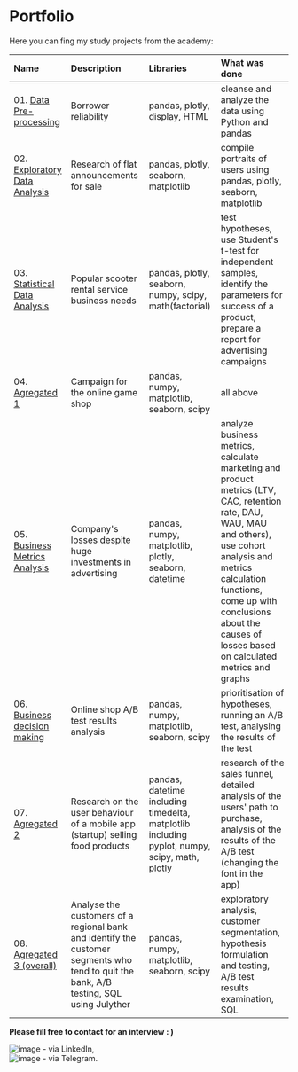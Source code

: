 # Portfolio
Here you can fing my study projects from the academy:

|Name|Description|Libraries|What was done|
|:-------------|:-------|:-------|:-------|
|01. [Data Pre-processing](https://github.com/pervoemarta/portfolio/tree/main/01_pre_processing)|Borrower reliability|pandas, plotly, display, HTML|cleanse and analyze the data using Python and pandas|
|02. [Exploratory Data Analysis](https://github.com/pervoemarta/portfolio/tree/main/02_EDA_exploratory_data_analysis)|Research of flat announcements for sale|pandas, plotly, seaborn, matplotlib|compile portraits of users using pandas, plotly, seaborn, matplotlib|
|03. [Statistical Data Analysis](https://github.com/pervoemarta/portfolio/tree/main/03_SDA_statistical_data_analysis)|Popular scooter rental service business needs|pandas, plotly, seaborn, numpy, scipy, math(factorial)|test hypotheses, use Student's t-test for independent samples, identify the parameters for success of a product, prepare a report for advertising campaigns|
|04. [Agregated 1](https://github.com/pervoemarta/portfolio/tree/main/04_aggregated_1)|Campaign for the online game shop|pandas, numpy, matplotlib, seaborn, scipy| all above|
|05. [Business Metrics Analysis](https://github.com/pervoemarta/portfolio/tree/main/05_business_metrics_analysis)|Company's losses despite huge investments in advertising|pandas, numpy, matplotlib, plotly, seaborn, datetime|analyze business metrics, calculate marketing and product metrics (LTV, CAC, retention rate, DAU, WAU, MAU and others), use cohort analysis and metrics calculation functions, come up with conclusions about the causes of losses based on calculated metrics and graphs|
|06. [Business decision making](https://github.com/pervoemarta/portfolio/tree/main/06_business_decesion_making)|Online shop A/B test results analysis |pandas, numpy, matplotlib, seaborn, scipy|prioritisation of hypotheses, running an A/B test, analysing the results of the test|
|07. [Agregated 2](https://github.com/pervoemarta/portfolio/tree/main/07_aggregated_2)|Research on the user behaviour of a mobile app (startup) selling food products|pandas, datetime including timedelta, matplotlib including pyplot, numpy, scipy, math, plotly|research of the sales funnel, detailed analysis of the users' path to purchase, analysis of the results of the A/B test (changing the font in the app)|
|08. [Agregated 3 (overall)](https://github.com/pervoemarta/portfolio/tree/main/08_aggregated_project)|Analyse the customers of a regional bank and identify the customer segments who tend to quit the bank, A/B testing, SQL using Julyther|pandas, numpy, matplotlib, seaborn, scipy|exploratory analysis, customer segmentation, hypothesis formulation and testing, A/B test results examination, SQL|


     
**Please fill free to contact for an interview : )**  
  
![image](https://github.com/pervoemarta/yp_da/assets/155819108/1e0336e1-7457-43e5-9492-b73a21ba2a30) - via LinkedIn,  
![image](https://github.com/pervoemarta/yp_da/assets/155819108/63ffcf79-e891-4448-a7b9-5ca0e07711b9) - via Telegram.
